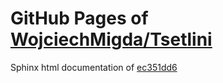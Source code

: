GitHub Pages of [WojciechMigda/Tsetlini](https://github.com/WojciechMigda/Tsetlini.git)
===
Sphinx html documentation of [ec351dd6](https://github.com/WojciechMigda/Tsetlini/tree/ec351dd6475eb674f22c12104d60ededd40f6cef)
